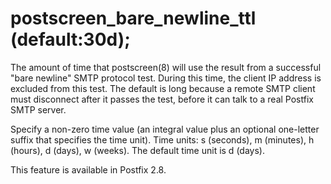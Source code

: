 # postscreen_bare_newline_ttl (default:30d); 

 The amount of time that postscreen(8) will use the result from
a successful "bare newline" SMTP protocol test. During this
time, the client IP address is excluded from this test. The default
is long because a remote SMTP client must disconnect after it passes
the test,
before it can talk to a real Postfix SMTP server. 

 Specify a non-zero time value (an integral value plus an optional
one-letter suffix that specifies the time unit).  Time units: s
(seconds), m (minutes), h (hours), d (days), w (weeks).
The default time unit is d (days).  

 This feature is available in Postfix 2.8.  


